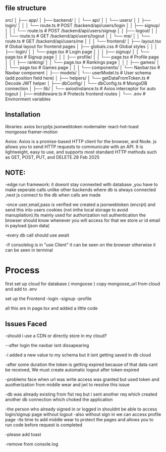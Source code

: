 ## file structure
src/
│
├── app/
│   ├── backend/
│   │   └── api/
│   │       └── users/
│   │           ├── login/
│   │           │   └── route.ts        # POST /backend/api/users/login
│   │           ├── signup/
│   │           │   └── route.ts        # POST /backend/api/users/signup
│   │           ├── logout/
│   │           │   └── route.ts        # GET /backend/api/users/logout
│   │           └── me/
│   │               └── route.ts        # GET /backend/api/users/me
│   │
│   └── frontend/
│       ├── layout.tsx                  # Global layout for frontend pages
│       ├── globals.css                 # Global styles
│       │
│       ├── login/
│       │   └── page.tsx                # Login page
│       │
│       ├── signup/
│       │   └── page.tsx                # Signup page
│       │
│       ├── profile/
│       │   └── page.tsx                # Profile page
│       │
│       ├── ranking/
│       │   └── page.tsx                # Rankings page
│       │
│       ├── games/
│       │   └── page.tsx                # Games page
│       │
│       └── components/
│           └── Navbar.tsx              # Navbar component
│
├── models/
│   └── userModel.ts                    # User schema (add position field here)
│
├── helpers/
│   └── getDataFromToken.ts             # Decode JWT helper
│
├── dbConfig/
│   └── dbConfig.ts                     # MongoDB connection
│
├── lib/
│   └── axiosInstance.ts                # Axios interceptor for auto logout
│
├── middleware.ts                       # Protects frontend routes
│
└── .env                                # Environment variables


## Installation

libraries:
axios bcryptjs jsonwebtoken nodemailer react-hot-toast mongoose framer-motion

Axios:
Axios is a promise-based HTTP client for the browser, and Node. js allows you to send HTTP requests to communicate with an API. It is lightweight, easy to use, and supports most standard HTTP methods such as GET, POST, PUT, and DELETE.28 Feb 2025

## NOTE:
-edge run framework: it doesnt stay connexted with database ,you have to make seperate calls
unlike other backends where db is always connected ,next js connect to the db when calls are made

-once user,smail,pass is verified we created a jsonwebtoken (encrpt) and send this into users cookies (not inthe local storage to avoid manupilation).Its mainly used for authorization not authentication
the browser should know whenever you will access for that we store ur id email in payload (json data)

-every db call should use await

-if consolelog is in "use Client" it can be seen on the browser otherwise it can be seen in terminal

# Process
first set up cloud for database ( mongoose ) 
    copy mongoose_url from cloud and add to .env 


set up the Frontend
-login
-signup
-profile

all this are in page.tsx and added a little code



## Issues Faced

-should i use a CDN or directly store in my cloud?

--after login the navbar isnt dissapearing

-i added a new value to my schema but it isnt getting saved in db cloud

-after some duration the token is getting expired because of that data cant be received, We must create automatic logout after token expired

-problems face when url was write access was granted but used token and auotherization from middle wear and jwt to resolve this issue

-db was already existing from fist req but i sent another req which created another db connection which choked the application

-the person who already signed in or logged in shouldnt be able to access login/signup page without logout
-also without sign in we can access profile page 
-its time to add middle wear to protect the pages and allows you to run code before request is completed

-please add toast

-remove from console.log

 